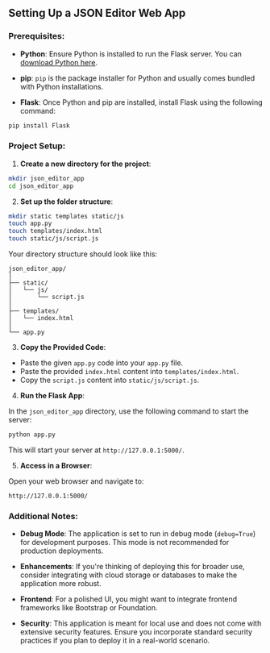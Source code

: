 ## Setting Up a JSON Editor Web App

### Prerequisites:

- **Python**: Ensure Python is installed to run the Flask server. You can [download Python here](https://www.python.org/downloads/).

- **pip**: `pip` is the package installer for Python and usually comes bundled with Python installations.

- **Flask**: Once Python and pip are installed, install Flask using the following command:

```bash
pip install Flask
```

### Project Setup:

1. **Create a new directory for the project**:

```bash
mkdir json_editor_app
cd json_editor_app
```

2. **Set up the folder structure**:

```bash
mkdir static templates static/js
touch app.py
touch templates/index.html
touch static/js/script.js
```

Your directory structure should look like this:

```
json_editor_app/
│
├── static/
│   └── js/
│       └── script.js
│
├── templates/
│   └── index.html
│
└── app.py
```

3. **Copy the Provided Code**:

- Paste the given `app.py` code into your `app.py` file.
- Paste the provided `index.html` content into `templates/index.html`.
- Copy the `script.js` content into `static/js/script.js`.

4. **Run the Flask App**:

In the `json_editor_app` directory, use the following command to start the server:

```bash
python app.py
```

This will start your server at `http://127.0.0.1:5000/`.

5. **Access in a Browser**:

Open your web browser and navigate to:

```
http://127.0.0.1:5000/
```

### Additional Notes:

- **Debug Mode**: The application is set to run in debug mode (`debug=True`) for development purposes. This mode is not recommended for production deployments.

- **Enhancements**: If you're thinking of deploying this for broader use, consider integrating with cloud storage or databases to make the application more robust.

- **Frontend**: For a polished UI, you might want to integrate frontend frameworks like Bootstrap or Foundation.

- **Security**: This application is meant for local use and does not come with extensive security features. Ensure you incorporate standard security practices if you plan to deploy it in a real-world scenario.
